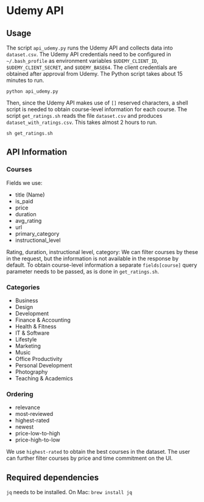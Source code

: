 # Udemy API

## Usage

The script `api_udemy.py`  runs the Udemy API and collects data into `dataset.csv`. The Udemy API credentials need to be configured in `~/.bash_profile` as environment variables `$UDEMY_CLIENT_ID`, `$UDEMY_CLIENT_SECRET`, and `$UDEMY_BASE64`. The client credentials are obtained after approval from Udemy. The Python script takes about 15 minutes to run.

```
python api_udemy.py
```

Then, since the Udemy API makes use of `[]` reserved characters, a shell script is needed to obtain course-level information for each course. The script `get_ratings.sh` reads the file `dataset.csv` and produces `dataset_with_ratings.csv`. This takes almost 2 hours to run.

```
sh get_ratings.sh
```

## API Information

### Courses

Fields we use:

- title (Name)
- is_paid
- price
- duration
- avg_rating
- url
- primary_category
- instructional_level

Rating, duration, instructional level, category:
We can filter courses by these in the request, but the information is not available in the response by default. To obtain course-level information a separate `fields[course]` query parameter needs to be passed, as is done in `get_ratings.sh`.

### Categories

- Business
- Design
- Development
- Finance & Accounting
- Health & Fitness
- IT & Software
- Lifestyle
- Marketing
- Music
- Office Productivity
- Personal Development
- Photography
- Teaching & Academics

### Ordering

- relevance
- most-reviewed
- highest-rated
- newest
- price-low-to-high
- price-high-to-low

We use `highest-rated` to obtain the best courses in the dataset. The user can further filter courses by price and time commitment on the UI.

## Required dependencies

`jq` needs to be installed. On Mac: `brew install jq`
